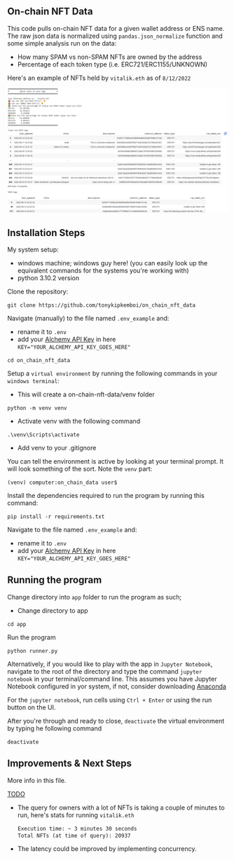 ## On-chain NFT Data
This code pulls on-chain NFT data for a given wallet address or ENS name. 
The raw json data is normalized using `pandas.json_normalize` function and some simple analysis run on the data:
- How many SPAM vs non-SPAM NFTs are owned by the address
- Percentage of each token type (i.e. ERC721/ERC1155/UNKNOWN)

Here's an example of NFTs held by `vitalik.eth` as of `8/12/2022`

![NFTs held by vitalik.eth](./vitalik_nft_data_snapshot.png)

## Installation Steps
My system setup:
- windows machine; windows guy here! (you can easily look up the equivalent commands for the systems you're working with)
- python 3.10.2 version
  
Clone the repository:

```
git clone https://github.com/tonykipkemboi/on_chain_nft_data
```
Navigate (manually) to the file named `.env_example` and:
- rename it to `.env`
- add your [Alchemy API Key](https://www.alchemy.com/) in here `KEY="YOUR_ALCHEMY_API_KEY_GOES_HERE"`

```
cd on_chain_nft_data
```
Setup a `virtual environment` by running the following commands in your `windows terminal`:


- This will create a on-chain-nft-data/venv folder
```
python -m venv venv
```

- Activate venv with the following command 
```
.\venv\Scripts\activate
```

- Add venv to your .gitignore


You can tell the environment is active by looking at your terminal prompt. 
It will look something of the sort. Note the `venv` part: 

```
(venv) computer:on_chain_data user$
```

Install the dependencies required to run the program by running this command:

``` 
pip install -r requirements.txt
```

Navigate to the file named `.env_example` and:
- rename it to `.env`
- add your [Alchemy API Key](https://www.alchemy.com/) in here `KEY="YOUR_ALCHEMY_API_KEY_GOES_HERE"`


## Running the program

Change directory into `app` folder to run the program as such;

- Change directory to app
```
cd app
```

Run the program

```
python runner.py
```

Alternatively, if you would like to play with the app in `Jupyter Notebook`, navigate to the root of the directory and type the command
```jupyter notebook``` in your terminal/command line. This assumes you have Jupyter Notebook configured in yor system, if not, consider downloading [Anaconda](https://www.anaconda.com/)

For the `jupyter notebook`, run cells using `Ctrl + Enter` or using the run button on the UI.

After you're through and ready to close, `deactivate` the virtual environment by typing he following command

``` 
deactivate
```

## Improvements & Next Steps

More info in this file.

[TODO](./on_chain_data/TODO.md)

- The query for owners with a lot of NFTs is taking a couple of minutes to run, here's stats for running `vitalik.eth`
  ``` 
  Execution time: ~ 3 minutes 30 seconds
  Total NFTs (at time of query): 20937 
  ```
- The latency could be improved by implementing concurrency.
